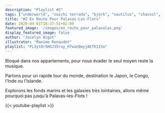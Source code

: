 ```yaml
---
description: "Playlist #2"
tags: ["underworld", "soichi terrada", "björk", "nautilus", "chassol", "ait meslayene", "tabu ley rochereau", "cesar mariano & cia.", "diverso", "meco", "playlist"]
title: "#2 En Route Pour Palavas-Les-Flots"
date: 2020-04-01T18:37:51+02:00
featured_image: '/images/en_route_pour_palavalas.png'
display_featured_image: false
author: "Jocelyn Bigot" 
illustrator: "Maxime Renaudet"
playlist: "PL3yt8r5HGJ35ruy_H7wanQwyjAETK1ISo"
---
```


Bloqué dans nos appartements, pour nous évader le seul moyen reste la musique. 

Partons pour un rapide tour du monde, destination le Japon, le Congo, l'Inde ou l'Islande. 

Explorons les fonds marins et les galaxies très lointaines, allons même pourquoi pas jusqu'à Palavas-les-Flots !

{{< youtube-playlist >}}